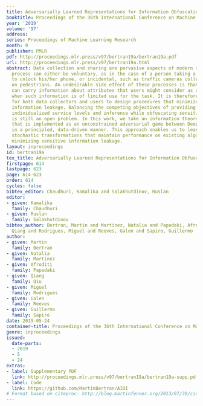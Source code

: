 ```yaml
---
title: Adversarially Learned Representations for Information Obfuscation and Inference
booktitle: Proceedings of the 36th International Conference on Machine Learning
year: '2019'
volume: '97'
address: 
series: Proceedings of Machine Learning Research
month: 0
publisher: PMLR
pdf: http://proceedings.mlr.press/v97/bertran19a/bertran19a.pdf
url: http://proceedings.mlr.press/v97/bertran19a.html
abstract: Data collection and sharing are pervasive aspects of modern society. This
  process can either be voluntary, as in the case of a person taking a facial image
  to unlock his/her phone, or incidental, such as traffic cameras collecting videos
  on pedestrians. An undesirable side effect of these processes is that shared data
  can carry information about attributes that users might consider as sensitive, even
  when such information is of limited use for the task. It is therefore desirable
  for both data collectors and users to design procedures that minimize sensitive
  information leakage. Balancing the competing objectives of providing meaningful
  individualized service levels and inference while obfuscating sensitive information
  is still an open problem. In this work, we take an information theoretic approach
  that is implemented as an unconstrained adversarial game between Deep Neural Networks
  in a principled, data-driven manner. This approach enables us to learn domain-preserving
  stochastic transformations that maintain performance on existing algorithms while
  minimizing sensitive information leakage.
layout: inproceedings
id: bertran19a
tex_title: Adversarially Learned Representations for Information Obfuscation and Inference
firstpage: 614
lastpage: 623
page: 614-623
order: 614
cycles: false
bibtex_editor: Chaudhuri, Kamalika and Salakhutdinov, Ruslan
editor:
- given: Kamalika
  family: Chaudhuri
- given: Ruslan
  family: Salakhutdinov
bibtex_author: Bertran, Martin and Martinez, Natalia and Papadaki, Afroditi and Qiu,
  Qiang and Rodrigues, Miguel and Reeves, Galen and Sapiro, Guillermo
author:
- given: Martin
  family: Bertran
- given: Natalia
  family: Martinez
- given: Afroditi
  family: Papadaki
- given: Qiang
  family: Qiu
- given: Miguel
  family: Rodrigues
- given: Galen
  family: Reeves
- given: Guillermo
  family: Sapiro
date: 2019-05-24
container-title: Proceedings of the 36th International Conference on Machine Learning
genre: inproceedings
issued:
  date-parts:
  - 2019
  - 5
  - 24
extras:
- label: Supplementary PDF
  link: http://proceedings.mlr.press/v97/bertran19a/bertran19a-supp.pdf
- label: Code
  link: https://github.com/MartinBertran/AIOI
# Format based on citeproc: http://blog.martinfenner.org/2013/07/30/citeproc-yaml-for-bibliographies/
---
```

